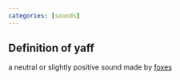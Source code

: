 ```yaml
---
categories: [sounds]
---
```


## Definition of yaff

a neutral or slightly positive sound made by [foxes](./foxo)
